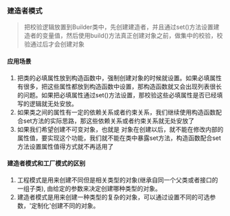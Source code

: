 ### 建造者模式

>  把校验逻辑放置到Builder类中，先创建建造者，并且通过set()方法设置建造者的变量值，然后使用build()方法真正创建对象之前，做集中的校验，校验通过后才会创建对象

#### 应用场景

1. 把类的必填属性放到构造函数中，强制创建对象的时候就设置。如果必填属性有很多，把这些属性都放到构造函数中设置，那构造函数就又会出现列表很长的问题。如果把必填属性通过set()方法设置，那校验这些必填属性是否已经填写的逻辑就无处安放。
2. 如果类之间的属性有一定的依赖关系或者约束关系，我们继续使用构造函数配合set方法的实际思路，那这些依赖关系或者约束关系就无处安放了
3. 如果我们希望创建不可变对象，也就是 对象在创建以后，就不能在修改内部的属性值，要实现这个功能，我们就不能在类中暴露set方法，构造函数配合set方法设置属性值得方式就不再适用了

#### 建造者模式和工厂模式的区别

1.  工程模式是用来创建不同但是相关类型的对象(继承自同一个父类或者接口的一组子类), 由给定的参数来决定创建哪种类型的对象。
2. 建造者模式是用来创建一种类型的复杂的对象，可以通过设置不同的可选参数，'定制化'创建不同的对象。



